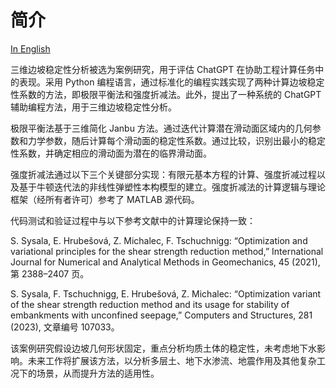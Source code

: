 # 简介

[In English](README.md)

三维边坡稳定性分析被选为案例研究，用于评估 ChatGPT 在协助工程计算任务中的表现。采用 Python 编程语言，通过标准化的编程实践实现了两种计算边坡稳定性系数的方法，即极限平衡法和强度折减法。此外，提出了一种系统的 ChatGPT 辅助编程方法，用于三维边坡稳定性分析。

极限平衡法基于三维简化 Janbu 方法。通过迭代计算潜在滑动面区域内的几何参数和力学参数，随后计算每个滑动面的稳定性系数。通过比较，识别出最小的稳定性系数，并确定相应的滑动面为潜在的临界滑动面。

强度折减法通过以下三个关键部分实现：有限元基本方程的计算、强度折减过程以及基于牛顿迭代法的非线性弹塑性本构模型的建立。强度折减法的计算逻辑与理论框架（经所有者许可）参考了 MATLAB 源代码。

代码测试和验证过程中与以下参考文献中的计算理论保持一致：

S. Sysala, E. Hrubešová, Z. Michalec, F. Tschuchnigg: “Optimization and variational principles for the shear strength reduction method,” International Journal for Numerical and Analytical Methods in Geomechanics, 45 (2021), 第 2388–2407 页。

S. Sysala, F. Tschuchnigg, E. Hrubešová, Z. Michalec: “Optimization variant of the shear strength reduction method and its usage for stability of embankments with unconfined seepage,” Computers and Structures, 281 (2023), 文章编号 107033。

该案例研究假设边坡几何形状固定，重点分析均质土体的稳定性，未考虑地下水影响。未来工作将扩展该方法，以分析多层土、地下水渗流、地震作用及其他复杂工况下的场景，从而提升方法的适用性。
